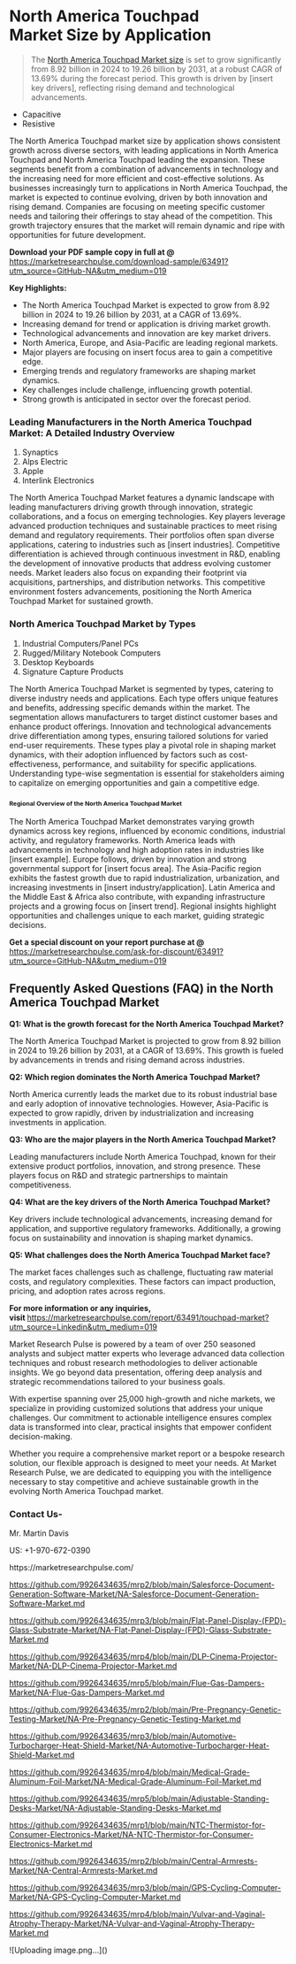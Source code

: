 <h1>North America Touchpad Market&nbsp;Size by Application</h1><blockquote><p>The <a href="https://marketresearchpulse.com/download-sample/63491?utm_source=GitHub-NA&amp;utm_medium=019">North America Touchpad Market size</a> is set to grow significantly from 8.92 billion in 2024 to 19.26 billion by 2031, at a robust CAGR of 13.69% during the forecast period. This growth is driven by [insert key drivers], reflecting rising demand and technological advancements.</p></blockquote><ul><li>Capacitive <li> Resistive</li></ul><p>The North America Touchpad market size by application shows consistent growth across diverse sectors, with leading applications in North America Touchpad and North America Touchpad leading the expansion. These segments benefit from a combination of advancements in technology and the increasing need for more efficient and cost-effective solutions. As businesses increasingly turn to applications in North America Touchpad, the market is expected to continue evolving, driven by both innovation and rising demand. Companies are focusing on meeting specific customer needs and tailoring their offerings to stay ahead of the competition. This growth trajectory ensures that the market will remain dynamic and ripe with opportunities for future development.</p><p><strong>Download your PDF sample copy in full at @ </strong><a href="https://marketresearchpulse.com/download-sample/63491?utm_source=GitHub-NA&amp;utm_medium=019">https://marketresearchpulse.com/download-sample/63491?utm_source=GitHub-NA&amp;utm_medium=019</a></p><p><strong>Key Highlights: </strong></p><ul><li>The North America Touchpad Market is expected to grow from 8.92 billion in 2024 to 19.26 billion by 2031, at a CAGR of 13.69%.</li><li>Increasing demand for trend or application is driving market growth.</li><li>Technological advancements and innovation are key market drivers.</li><li>North America, Europe, and Asia-Pacific are leading regional markets.</li><li>Major players are focusing on insert focus area to gain a competitive edge.</li><li>Emerging trends and regulatory frameworks are shaping market dynamics.</li><li>Key challenges include challenge, influencing growth potential.</li><li>Strong growth is anticipated in sector over the forecast period.</li></ul><h3>Leading Manufacturers in the North America Touchpad Market: A Detailed Industry Overview</h3><ol><li>Synaptics</li><li>Alps Electric</li><li>Apple</li><li>Interlink Electronics</li></ol><div class="flex max-w-full flex-col flex-grow"><div class="min-h-8 text-message flex w-full flex-col items-end gap-2 whitespace-normal break-words [.text-message+&amp;]:mt-5" dir="auto" data-message-author-role="assistant" data-message-id="fd8432e4-4910-450d-b182-61b7bfb0a01f" data-message-model-slug="gpt-4o"><div class="flex w-full flex-col gap-1 empty:hidden first:pt-[3px]"><div class="markdown prose w-full break-words dark:prose-invert light"><p>The North America Touchpad Market features a dynamic landscape with leading manufacturers driving growth through innovation, strategic collaborations, and a focus on emerging technologies. Key players leverage advanced production techniques and sustainable practices to meet rising demand and regulatory requirements. Their portfolios often span diverse applications, catering to industries such as [insert industries]. Competitive differentiation is achieved through continuous investment in R&amp;D, enabling the development of innovative products that address evolving customer needs. Market leaders also focus on expanding their footprint via acquisitions, partnerships, and distribution networks. This competitive environment fosters advancements, positioning the North America Touchpad Market for sustained growth.</p></div></div></div></div><h3>North America Touchpad Market by Types</h3><ol><li>Industrial Computers/Panel PCs <li> Rugged/Military Notebook Computers <li> Desktop Keyboards <li> Signature Capture Products</li></ol><div class="flex max-w-full flex-col flex-grow"><div class="min-h-8 text-message flex w-full flex-col items-end gap-2 whitespace-normal break-words [.text-message+&amp;]:mt-5" dir="auto" data-message-author-role="assistant" data-message-id="084470be-0bb7-4664-bddf-5156b4f41249" data-message-model-slug="gpt-4o-mini"><div class="flex w-full flex-col gap-1 empty:hidden first:pt-[3px]"><div class="markdown prose w-full break-words dark:prose-invert light"><p>The North America Touchpad Market is segmented by types, catering to diverse industry needs and applications. Each type offers unique features and benefits, addressing specific demands within the market. The segmentation allows manufacturers to target distinct customer bases and enhance product offerings. Innovation and technological advancements drive differentiation among types, ensuring tailored solutions for varied end-user requirements. These types play a pivotal role in shaping market dynamics, with their adoption influenced by factors such as cost-effectiveness, performance, and suitability for specific applications. Understanding type-wise segmentation is essential for stakeholders aiming to capitalize on emerging opportunities and gain a competitive edge.</p></div></div></div></div><h3><span style="font-size: 11px;">Regional Overview of the North America Touchpad Market</span></h3><div class="flex max-w-full flex-col flex-grow"><div class="min-h-8 text-message flex w-full flex-col items-end gap-2 whitespace-normal break-words [.text-message+&amp;]:mt-5" dir="auto" data-message-author-role="assistant" data-message-id="e9038762-ce64-4e30-91c9-9bd413514231" data-message-model-slug="gpt-4o-mini"><div class="flex w-full flex-col gap-1 empty:hidden first:pt-[3px]"><div class="markdown prose w-full break-words dark:prose-invert light"><p>The North America Touchpad Market demonstrates varying growth dynamics across key regions, influenced by economic conditions, industrial activity, and regulatory frameworks. North America leads with advancements in technology and high adoption rates in industries like [insert example]. Europe follows, driven by innovation and strong governmental support for [insert focus area]. The Asia-Pacific region exhibits the fastest growth due to rapid industrialization, urbanization, and increasing investments in [insert industry/application]. Latin America and the Middle East &amp; Africa also contribute, with expanding infrastructure projects and a growing focus on [insert trend]. Regional insights highlight opportunities and challenges unique to each market, guiding strategic decisions.</p></div></div></div></div><p><strong>Get a special discount on your report purchase at @ </strong><a href="https://marketresearchpulse.com/ask-for-discount/63491?utm_source=GitHub-NA&amp;utm_medium=019">https://marketresearchpulse.com/ask-for-discount/63491?utm_source=GitHub-NA&amp;utm_medium=019</a></p><h2>Frequently Asked Questions (FAQ) in the North America Touchpad Market</h2><p><strong>Q1: What is the growth forecast for the North America Touchpad Market?</strong></p><p>The North America Touchpad Market is projected to grow from 8.92 billion in 2024 to 19.26 billion by 2031, at a CAGR of 13.69%. This growth is fueled by advancements in trends and rising demand across industries.</p><p><strong>Q2: Which region dominates the North America Touchpad Market?</strong></p><p>North America currently leads the market due to its robust industrial base and early adoption of innovative technologies. However, Asia-Pacific is expected to grow rapidly, driven by industrialization and increasing investments in application.</p><p><strong>Q3: Who are the major players in the North America Touchpad Market?</strong></p><p>Leading manufacturers include North America Touchpad, known for their extensive product portfolios, innovation, and strong presence. These players focus on R&amp;D and strategic partnerships to maintain competitiveness.</p><p><strong>Q4: What are the key drivers of the North America Touchpad Market?</strong></p><p>Key drivers include technological advancements, increasing demand for application, and supportive regulatory frameworks. Additionally, a growing focus on sustainability and innovation is shaping market dynamics.</p><p><strong>Q5: What challenges does the North America Touchpad Market face?</strong></p><p>The market faces challenges such as challenge, fluctuating raw material costs, and regulatory complexities. These factors can impact production, pricing, and adoption rates across regions.</p><p><strong>For more information or any inquiries, visit&nbsp;</strong><a href="https://marketresearchpulse.com/report/63491/touchpad-market?utm_source=Linkedin&utm_medium=019">https://marketresearchpulse.com/report/63491/touchpad-market?utm_source=Linkedin&utm_medium=019</a></p><p>Market Research Pulse is powered by a team of over 250 seasoned analysts and subject matter experts who leverage advanced data collection techniques and robust research methodologies to deliver actionable insights. We go beyond data presentation, offering deep analysis and strategic recommendations tailored to your business goals.</p><p>With expertise spanning over 25,000 high-growth and niche markets, we specialize in providing customized solutions that address your unique challenges. Our commitment to actionable intelligence ensures complex data is transformed into clear, practical insights that empower confident decision-making.</p><p>Whether you require a comprehensive market report or a bespoke research solution, our flexible approach is designed to meet your needs. At Market Research Pulse, we are dedicated to equipping you with the intelligence necessary to stay competitive and achieve sustainable growth in the evolving North America Touchpad market.</p><h3><strong>Contact Us-</strong></h3><p>Mr. Martin Davis</p><p>US: +1-970-672-0390</p><p>https://marketresearchpulse.com/</p><p><a href="https://github.com/9926434635/mrp2/blob/main/Salesforce-Document-Generation-Software-Market/NA-Salesforce-Document-Generation-Software-Market.md">https://github.com/9926434635/mrp2/blob/main/Salesforce-Document-Generation-Software-Market/NA-Salesforce-Document-Generation-Software-Market.md</a></p><p><a href="https://github.com/9926434635/mrp3/blob/main/Flat-Panel-Display-(FPD)-Glass-Substrate-Market/NA-Flat-Panel-Display-(FPD)-Glass-Substrate-Market.md">https://github.com/9926434635/mrp3/blob/main/Flat-Panel-Display-(FPD)-Glass-Substrate-Market/NA-Flat-Panel-Display-(FPD)-Glass-Substrate-Market.md</a></p><p><a href="https://github.com/9926434635/mrp4/blob/main/DLP-Cinema-Projector-Market/NA-DLP-Cinema-Projector-Market.md">https://github.com/9926434635/mrp4/blob/main/DLP-Cinema-Projector-Market/NA-DLP-Cinema-Projector-Market.md</a></p><p><a href="https://github.com/9926434635/mrp5/blob/main/Flue-Gas-Dampers-Market/NA-Flue-Gas-Dampers-Market.md">https://github.com/9926434635/mrp5/blob/main/Flue-Gas-Dampers-Market/NA-Flue-Gas-Dampers-Market.md</a></p><p><a href="https://github.com/9926434635/mrp2/blob/main/Pre-Pregnancy-Genetic-Testing-Market/NA-Pre-Pregnancy-Genetic-Testing-Market.md">https://github.com/9926434635/mrp2/blob/main/Pre-Pregnancy-Genetic-Testing-Market/NA-Pre-Pregnancy-Genetic-Testing-Market.md</a></p><p><a href="https://github.com/9926434635/mrp3/blob/main/Automotive-Turbocharger-Heat-Shield-Market/NA-Automotive-Turbocharger-Heat-Shield-Market.md">https://github.com/9926434635/mrp3/blob/main/Automotive-Turbocharger-Heat-Shield-Market/NA-Automotive-Turbocharger-Heat-Shield-Market.md</a></p><p><a href="https://github.com/9926434635/mrp4/blob/main/Medical-Grade-Aluminum-Foil-Market/NA-Medical-Grade-Aluminum-Foil-Market.md">https://github.com/9926434635/mrp4/blob/main/Medical-Grade-Aluminum-Foil-Market/NA-Medical-Grade-Aluminum-Foil-Market.md</a></p><p><a href="https://github.com/9926434635/mrp5/blob/main/Adjustable-Standing-Desks-Market/NA-Adjustable-Standing-Desks-Market.md">https://github.com/9926434635/mrp5/blob/main/Adjustable-Standing-Desks-Market/NA-Adjustable-Standing-Desks-Market.md</a></p><p><a href="https://github.com/9926434635/mrp1/blob/main/NTC-Thermistor-for-Consumer-Electronics-Market/NA-NTC-Thermistor-for-Consumer-Electronics-Market.md">https://github.com/9926434635/mrp1/blob/main/NTC-Thermistor-for-Consumer-Electronics-Market/NA-NTC-Thermistor-for-Consumer-Electronics-Market.md</a></p><p><a href="https://github.com/9926434635/mrp2/blob/main/Central-Armrests-Market/NA-Central-Armrests-Market.md">https://github.com/9926434635/mrp2/blob/main/Central-Armrests-Market/NA-Central-Armrests-Market.md</a></p><p><a href="https://github.com/9926434635/mrp3/blob/main/GPS-Cycling-Computer-Market/NA-GPS-Cycling-Computer-Market.md">https://github.com/9926434635/mrp3/blob/main/GPS-Cycling-Computer-Market/NA-GPS-Cycling-Computer-Market.md</a></p><p><a href="https://github.com/9926434635/mrp4/blob/main/Vulvar-and-Vaginal-Atrophy-Therapy-Market/NA-Vulvar-and-Vaginal-Atrophy-Therapy-Market.md">https://github.com/9926434635/mrp4/blob/main/Vulvar-and-Vaginal-Atrophy-Therapy-Market/NA-Vulvar-and-Vaginal-Atrophy-Therapy-Market.md</a></p>
![Uploading image.png…]()
